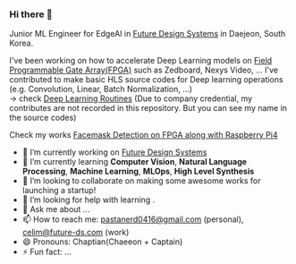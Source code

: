 ### Hi there 👋

Junior ML Engineer for EdgeAI in [Future Design Systems] in Daejeon, South Korea.

I've been working on how to accelerate Deep Learning models on [Field Programmable Gate Array(FPGA)](https://en.wikipedia.org/wiki/Field-programmable_gate_array) such as Zedboard, Nexys Video, ...
I've contributed to make basic HLS source codes for Deep learning operations (e.g. Convolution, Linear, Batch Normalization, ...) \
-> check [Deep Learning Routines] (Due to company credential, my contributes are not recorded in this repository. But you can see my name in the source codes)

Check my works [Facemask Detection on FPGA along with Raspberry Pi4](https://www.youtube.com/watch?v=QDCTkTmQO9o&ab_channel=FutureDesignSystems)

- 🔭 I’m currently working on [Future Design Systems]
- 🌱 I’m currently learning **Computer Vision**, **Natural Language Processing**, **Machine Learning**, **MLOps**, **High Level Synthesis**
- 👯 I’m looking to collaborate on making some awesome works for launching a startup!
- 🤔 I’m looking for help with learning .
- 💬 Ask me about ...
- 📫 How to reach me: pastanerd0416@gmail.com (personal), celim@future-ds.com (work)
- 😄 Pronouns: Chaptian(Chaeeon + Captain)
- ⚡ Fun fact: ...


[Future Design Systems]: http://www.future-ds.com/en/index.html
[Deep Learning Routines]: https://github.com/github-fds/Deep_Learning_Routines
